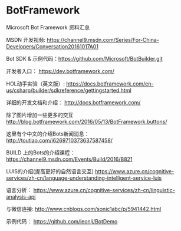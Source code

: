 # BotFramework 
Microsoft Bot Framework  资料汇总

MSDN 开发视频: https://channel9.msdn.com/Series/For-China-Developers/Conversation20161017A01

Bot SDK & 示例代码：https://github.com/Microsoft/BotBuilder.git 

开发者入口：
https://dev.botframework.com/   

HOL动手实验（英文版）:
https://docs.botframework.com/en-us/csharp/builder/sdkreference/gettingstarted.html 

详细的开发文档和介绍：
http://docs.botframework.com/ 

除了图片增加一些更多的交互
http://blog.botframework.com/2016/05/13/BotFramework.buttons/ 

这里有个中文的介绍Bots新闻消息： 
http://toutiao.com/i6269710373637587458/ 

BUILD 上的Bots的介绍课程：
https://channel9.msdn.com/Events/Build/2016/B821 

LUIS的介绍(提高更好的自然语言交互)
https://www.azure.cn/cognitive-services/zh-cn/language-understanding-intelligent-service-luis 

语言分析：
https://www.azure.cn/cognitive-services/zh-cn/linguistic-analysis-api 


与微信连接:
http://www.cnblogs.com/sonic1abc/p/5941442.html

示例代码：
https://github.com/leonlj/BotDemo 
